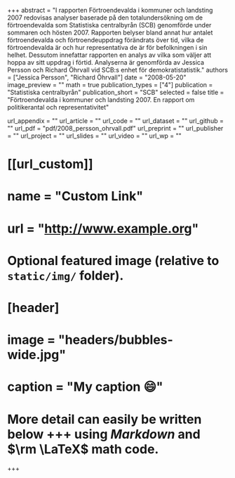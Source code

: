 +++
abstract = "I rapporten Förtroendevalda i kommuner och landsting 2007 redovisas analyser baserade på den totalundersökning om de förtroendevalda som Statistiska centralbyrån (SCB) genomförde under sommaren och hösten 2007. Rapporten belyser bland annat hur antalet förtroendevalda och förtroendeuppdrag förändrats över tid, vilka de förtroendevalda är och hur representativa de är för befolkningen i sin helhet. Dessutom innefattar rapporten en analys av vilka som väljer att hoppa av sitt uppdrag i förtid. Analyserna är genomförda av Jessica Persson och Richard Öhrvall vid SCB:s enhet för demokratistatistik."
authors = ["Jessica Persson", "Richard Öhrvall"]
date = "2008-05-20"
image_preview = ""
math = true
publication_types = ["4"]
publication = "Statistiska centralbyrån"
publication_short = "SCB"
selected = false
title = "Förtroendevalda i kommuner och landsting 2007. En rapport om politikerantal och representativitet"

url_appendix = ""
url_article = ""
url_code = ""
url_dataset = ""
url_github = ""
url_pdf = "pdf/2008_persson_ohrvall.pdf"
url_preprint = ""
url_publisher  = ""
url_project = ""
url_slides = ""
url_video = ""
url_wp = ""

# [[url_custom]]
# name = "Custom Link"
# url = "http://www.example.org"

# Optional featured image (relative to `static/img/` folder).
# [header]
# image = "headers/bubbles-wide.jpg"
# caption = "My caption :smile:"


# More detail can easily be written below +++ using *Markdown* and $\rm \LaTeX$ math code.
+++
